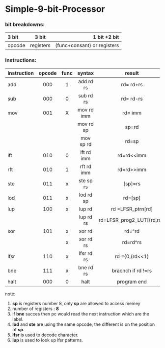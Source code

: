 # Simple-9-bit-Processor
### bit breakdowns: 

|3 bit    |3 bit         |     1 bit +2 bit  |  
| :--- | :----:| ---:|
|opcode | registers  | (func+consant)  or  registers |

### Instructions:
|Instruction	|opcode	|func	|syntax	|	result|
| :---        | :----:| :----:|   :----:|         :---: |
|add|		000	|1	|add rd rs	|rd= rd+rs
|sub|		000	|0	|sub rd rs	|rd= rd-rs
|mov|		001	|X	|mov rd imm	|rd= imm
|		|		    |   |mov rd sp	|sp=rd
|		|		    |   |mov sp rd	|rd=sp
|lft|		010	|0	|lft rd imm	|rd=rd<<imm
|rft|		010	|1	|rft rd imm	|rd=rd>>imm
|ste|		011	|x	|ste sp rs	|[sp]=rs
|lod|		011	|x	|lod rd sp	|rd=[sp]
|lup|		100	|x	|lup rd		|rd =LFSR_ptrn[rd]
|		|		    |    |lup rd rs	|rd=LFSR_prog2_LUT[{rd,rs}]
|xor|		101	|x|	xor rd		|rd=^rd
|		|	      |x	|xor rd rs	|rd=rd^rs
|lfsr|		110	|x	|lfsr rd rs	|rd ={0,(rd<<1)|(^(rd & rs))}
|bne	|	111	|x	|bne rd rs|	bracnch if rd !=rs 
|halt|		000	|0	|halt		|program end


<p>note:</p> 
  <ol>
<li><strong>sp</strong> is registers number 8, only <strong>sp</strong> are allowed to access memey </li>
<li>number of registers : <strong>8</strong> </li>
<li>if <strong>bne</strong> succes then pc would read the next instruction which are the label.</li>
<li><strong>lod</strong> and <strong>ste</strong> are using the same opcode, the different is on the position of <strong>sp</strong>.</li>
<li><strong>lfsr</strong> is used to decode character.</li>
<li><strong>lup</strong> is used to look up lfsr patterns.</li>
  </ol>
